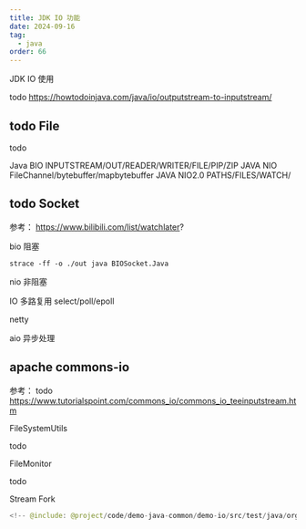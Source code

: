 ```yaml
---
title: JDK IO 功能
date: 2024-09-16
tag:
  - java
order: 66
---
```


JDK IO 使用

todo https://howtodoinjava.com/java/io/outputstream-to-inputstream/

## todo File

todo

Java BIO INPUTSTREAM/OUT/READER/WRITER/FILE/PIP/ZIP
JAVA NIO FileChannel/bytebuffer/mapbytebuffer
JAVA NIO2.0 PATHS/FILES/WATCH/

## todo Socket

参考： https://www.bilibili.com/list/watchlater?

bio 阻塞

`strace -ff -o ./out java BIOSocket.Java`

nio 非阻塞

IO 多路复用 select/poll/epoll

netty

aio 异步处理

## apache commons-io

参考： todo https://www.tutorialspoint.com/commons_io/commons_io_teeinputstream.htm

FileSystemUtils

todo

FileMonitor

todo

Stream Fork

```java
<!-- @include: @project/code/demo-java-common/demo-io/src/test/java/org/example/commonio/TeeIOStreamTest.java -->
```
